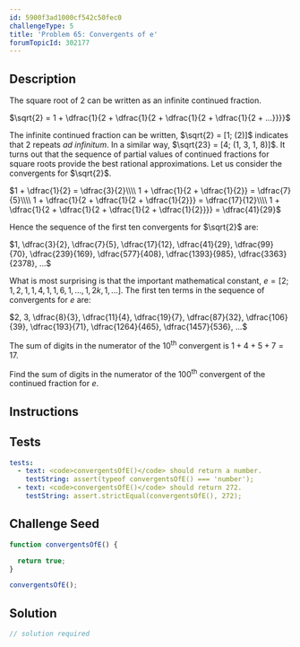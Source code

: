 ```yaml
---
id: 5900f3ad1000cf542c50fec0
challengeType: 5
title: 'Problem 65: Convergents of e'
forumTopicId: 302177
---
```


## Description
<section id='description'>

The square root of 2 can be written as an infinite continued fraction.

$\sqrt{2} = 1 + \dfrac{1}{2 + \dfrac{1}{2 + \dfrac{1}{2 + \dfrac{1}{2 + ...}}}}$

The infinite continued fraction can be written, $\sqrt{2} = [1; (2)]$ indicates that 2 repeats <i>ad infinitum</i>. In a similar way, $\sqrt{23} = [4; (1, 3, 1, 8)]$.
It turns out that the sequence of partial values of continued fractions for square roots provide the best rational approximations. Let us consider the convergents for $\sqrt{2}$.

$1 + \dfrac{1}{2} = \dfrac{3}{2}\\\\
1 + \dfrac{1}{2 + \dfrac{1}{2}} = \dfrac{7}{5}\\\\
1 + \dfrac{1}{2 + \dfrac{1}{2 + \dfrac{1}{2}}} = \dfrac{17}{12}\\\\
1 + \dfrac{1}{2 + \dfrac{1}{2 + \dfrac{1}{2 + \dfrac{1}{2}}}} = \dfrac{41}{29}$

Hence the sequence of the first ten convergents for $\sqrt{2}$ are:

$1, \dfrac{3}{2}, \dfrac{7}{5}, \dfrac{17}{12}, \dfrac{41}{29}, \dfrac{99}{70}, \dfrac{239}{169}, \dfrac{577}{408}, \dfrac{1393}{985}, \dfrac{3363}{2378}, ...$

What is most surprising is that the important mathematical constant, $e = [2; 1, 2, 1, 1, 4, 1, 1, 6, 1, ... , 1, 2k, 1, ...]$.
The first ten terms in the sequence of convergents for <var>e</var> are:

$2, 3, \dfrac{8}{3}, \dfrac{11}{4}, \dfrac{19}{7}, \dfrac{87}{32}, \dfrac{106}{39}, \dfrac{193}{71}, \dfrac{1264}{465}, \dfrac{1457}{536}, ...$

The sum of digits in the numerator of the 10<sup>th</sup> convergent is $1 + 4 + 5 + 7 = 17$.

Find the sum of digits in the numerator of the 100<sup>th</sup> convergent of the continued fraction for <var>e</var>.

</section>

## Instructions
<section id='instructions'>

</section>

## Tests
<section id='tests'>

```yml
tests:
  - text: <code>convergentsOfE()</code> should return a number.
    testString: assert(typeof convergentsOfE() === 'number');
  - text: <code>convergentsOfE()</code> should return 272.
    testString: assert.strictEqual(convergentsOfE(), 272);

```

</section>

## Challenge Seed
<section id='challengeSeed'>

<div id='js-seed'>

```js
function convergentsOfE() {

  return true;
}

convergentsOfE();
```

</div>



</section>

## Solution
<section id='solution'>

```js
// solution required
```

</section>
